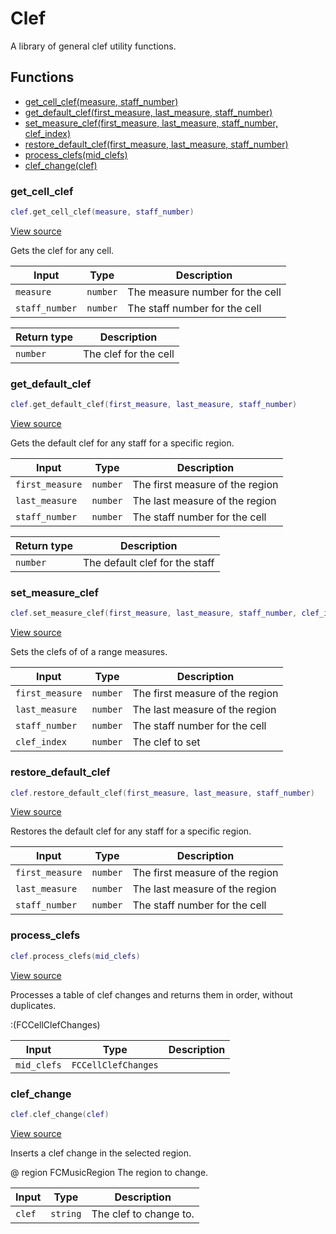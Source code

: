 # Clef

A library of general clef utility functions.

## Functions

- [get_cell_clef(measure, staff_number)](#get_cell_clef)
- [get_default_clef(first_measure, last_measure, staff_number)](#get_default_clef)
- [set_measure_clef(first_measure, last_measure, staff_number, clef_index)](#set_measure_clef)
- [restore_default_clef(first_measure, last_measure, staff_number)](#restore_default_clef)
- [process_clefs(mid_clefs)](#process_clefs)
- [clef_change(clef)](#clef_change)

### get_cell_clef

```lua
clef.get_cell_clef(measure, staff_number)
```

[View source](https://github.com/finale-lua/lua-scripts/tree/refs/heads/RGP/add-hashes-to-deploy-yml/src/library/clef.lua#L46)


Gets the clef for any cell.


| Input | Type | Description |
| ----- | ---- | ----------- |
| `measure` | `number` | The measure number for the cell |
| `staff_number` | `number` | The staff number for the cell |

| Return type | Description |
| ----------- | ----------- |
| `number` | The clef for the cell |

### get_default_clef

```lua
clef.get_default_clef(first_measure, last_measure, staff_number)
```

[View source](https://github.com/finale-lua/lua-scripts/tree/refs/heads/RGP/add-hashes-to-deploy-yml/src/library/clef.lua#L73)


Gets the default clef for any staff for a specific region.


| Input | Type | Description |
| ----- | ---- | ----------- |
| `first_measure` | `number` | The first measure of the region |
| `last_measure` | `number` | The last measure of the region |
| `staff_number` | `number` | The staff number for the cell |

| Return type | Description |
| ----------- | ----------- |
| `number` | The default clef for the staff |

### set_measure_clef

```lua
clef.set_measure_clef(first_measure, last_measure, staff_number, clef_index)
```

[View source](https://github.com/finale-lua/lua-scripts/tree/refs/heads/RGP/add-hashes-to-deploy-yml/src/library/clef.lua#L95)


Sets the clefs of of a range measures.


| Input | Type | Description |
| ----- | ---- | ----------- |
| `first_measure` | `number` | The first measure of the region |
| `last_measure` | `number` | The last measure of the region |
| `staff_number` | `number` | The staff number for the cell |
| `clef_index` | `number` | The clef to set |

### restore_default_clef

```lua
clef.restore_default_clef(first_measure, last_measure, staff_number)
```

[View source](https://github.com/finale-lua/lua-scripts/tree/refs/heads/RGP/add-hashes-to-deploy-yml/src/library/clef.lua#L125)


Restores the default clef for any staff for a specific region.


| Input | Type | Description |
| ----- | ---- | ----------- |
| `first_measure` | `number` | The first measure of the region |
| `last_measure` | `number` | The last measure of the region |
| `staff_number` | `number` | The staff number for the cell |

### process_clefs

```lua
clef.process_clefs(mid_clefs)
```

[View source](https://github.com/finale-lua/lua-scripts/tree/refs/heads/RGP/add-hashes-to-deploy-yml/src/library/clef.lua#L159)


Processes a table of clef changes and returns them in order, without duplicates.

:(FCCellClefChanges) 

| Input | Type | Description |
| ----- | ---- | ----------- |
| `mid_clefs` | `FCCellClefChanges` |  |

### clef_change

```lua
clef.clef_change(clef)
```

[View source](https://github.com/finale-lua/lua-scripts/tree/refs/heads/RGP/add-hashes-to-deploy-yml/src/library/clef.lua#L199)


Inserts a clef change in the selected region.

@ region FCMusicRegion The region to change.

| Input | Type | Description |
| ----- | ---- | ----------- |
| `clef` | `string` | The clef to change to. |

